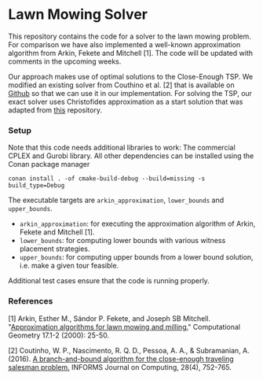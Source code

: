 # Lawn Mowing Solver
This repository contains the code for a solver to the lawn mowing problem.
For comparison we have also implemented a well-known approximation algorithm from Arkin, Fekete and Mitchell [1].
The code will be updated with comments in the upcoming weeks.


Our approach makes use of optimal solutions to the Close-Enough TSP.
We modified an existing solver from Couthino et al. [2] that is available on [Github](https://github.com/waltonpcoutinho/BnB_CETSP) so that we can use it in our implementation.
For solving the TSP, our exact solver uses Christofides approximation as a start solution that was adapted from [this](https://github.com/sth144/christofides-algorithm-cpp) repository.

### Setup

Note that this code needs additional libraries to work: The commercial CPLEX and Gurobi library. All other dependencies can be installed
using the Conan package manager
```
conan install . -of cmake-build-debug --build=missing -s build_type=Debug
```

The executable targets are `arkin_approximation`, `lower_bounds` and `upper_bounds`.

* `arkin_approximation`: for executing the approximation
algorithm of Arkin, Fekete and Mitchell [1].
* `lower_bounds`: for computing lower bounds with various witness placement strategies.
* `upper_bounds`: for computing upper bounds from a lower bound solution, i.e. make a given tour feasible.

Additional test cases ensure that the code is running properly.

### References
[1] Arkin, Esther M., Sándor P. Fekete, and Joseph SB Mitchell. "[Approximation algorithms for lawn mowing and milling.](https://www.sciencedirect.com/science/article/pii/S0925772100000158)" Computational Geometry 17.1-2 (2000): 25-50.

[2] Coutinho, W. P., Nascimento, R. Q. D., Pessoa, A. A., & Subramanian, A. (2016). [A branch-and-bound algorithm for the close-enough traveling salesman problem.](https://pubsonline.informs.org/doi/abs/10.1287/ijoc.2016.0711) INFORMS Journal on Computing, 28(4), 752-765.